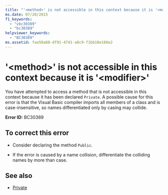```yaml
---
title: "'<method>' is not accessible in this context because it is '<modifier>'"
ms.date: 07/20/2015
f1_keywords: 
  - "vbc30389"
  - "bc30389"
helpviewer_keywords: 
  - "BC30389"
ms.assetid: fae58a68-df91-4741-a8c9-f1bb10e166e2
---
```

# '\<method>' is not accessible in this context because it is '\<modifier>'
You have attempted to access a method that is not accessible in this context because it has been declared `Private`. A possible cause for this error is that the Visual Basic compiler imports all members of a class and is case-insensitive, so names differentiated only by casing may collide.  
  
 **Error ID:** BC30389  
  
## To correct this error  
  
- Consider declaring the method `Public`.  
  
- If the error is caused by a name collision, differentiate the colliding names by more than case.  
  
## See also

- [Private](../language-reference/modifiers/private.md)
